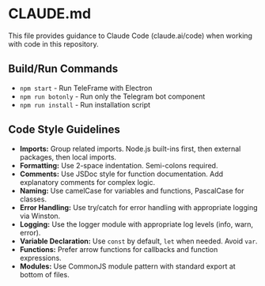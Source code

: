 # CLAUDE.md

This file provides guidance to Claude Code (claude.ai/code) when working with code in this repository.

## Build/Run Commands
- `npm start` - Run TeleFrame with Electron
- `npm run botonly` - Run only the Telegram bot component
- `npm run install` - Run installation script

## Code Style Guidelines
- **Imports:** Group related imports. Node.js built-ins first, then external packages, then local imports.
- **Formatting:** Use 2-space indentation. Semi-colons required.
- **Comments:** Use JSDoc style for function documentation. Add explanatory comments for complex logic.
- **Naming:** Use camelCase for variables and functions, PascalCase for classes.
- **Error Handling:** Use try/catch for error handling with appropriate logging via Winston.
- **Logging:** Use the logger module with appropriate log levels (info, warn, error).
- **Variable Declaration:** Use `const` by default, `let` when needed. Avoid `var`.
- **Functions:** Prefer arrow functions for callbacks and function expressions.
- **Modules:** Use CommonJS module pattern with standard export at bottom of files.